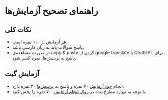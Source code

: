 # راهنمای تصحیح آزمایش‌ها

## نکات کلی
- هر آزمایش از ۱۰۰ نمره است.
- پاسخ سوالات باید به زبان فارسی باشد.
- در صورت مشاهده‌ی copy & paste کردن از google translate یا ChatGPT برای پاسخ به پرسش‌ها، نمره کسر شود.

## آزمایش گیت
- انجام [خود آزمایش](https://github.com/ssc-public/Software-Engineering-Lab/blob/main/agendas/git.md#%D8%B1%D9%88%D8%A7%D9%84-%D8%A7%D9%86%D8%AC%D8%A7%D9%85-%D8%A2%D8%B2%D9%85%D8%A7%DB%8C%D8%B4) ۷۰ نمره و پاسخ به [پرسش‌ها](https://github.com/ssc-public/Software-Engineering-Lab/blob/main/agendas/git.md#%D9%BE%D8%B1%D8%B3%D8%B4%D9%87%D8%A7) ۳۰ نمره دارد.
- با توجه به موارد مطرح‌شده در [روال انجام آزمایش](https://github.com/ssc-public/Software-Engineering-Lab/blob/main/agendas/git.md#%D8%B1%D9%88%D8%A7%D9%84-%D8%A7%D9%86%D8%AC%D8%A7%D9%85-%D8%A2%D8%B2%D9%85%D8%A7%DB%8C%D8%B4)، ۷۰ نمره را پخش کنید.
